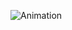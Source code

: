![Animation](https://github.com/Jshot117/Movie-Review-Server/assets/74841860/532e1982-e0a2-4f3f-85d2-40c9353e2862)
